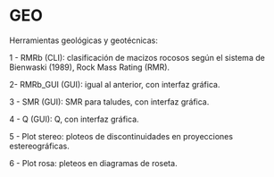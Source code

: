 # GEO
Herramientas geológicas y geotécnicas:

1 - RMRb (CLI):  clasificación de macizos rocosos según el sistema de Bienwaski (1989), Rock Mass Rating (RMR).

2- RMRb_GUI (GUI): igual al anterior, con interfaz gráfica.

3 - SMR (GUI): SMR para taludes, con interfaz gráfica.

4 - Q (GUI): Q, con interfaz gráfica.

5 - Plot stereo: ploteos de discontinuidades en proyecciones estereográficas.

6 - Plot rosa: pleteos en diagramas de roseta.
